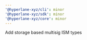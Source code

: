 ```yaml
---
'@hyperlane-xyz/cli': minor
'@hyperlane-xyz/sdk': minor
'@hyperlane-xyz/core': minor
---
```


Add storage based multisig ISM types
